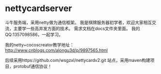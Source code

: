 ﻿# nettycardserver
斗牛服务端，采用netty做为通信框架。
我是棋牌服务器初学者，欢迎大家相互交流，主要学一些高并发方面的技术。
需求文档在docs文件夹里面。
我的QQ:1357098586，一起学习。

我的netty+cocoscreator教学地址：http://www.cnblogs.com/alongu3d/p/9897565.html


后续采用https://github.com/wsgzxl/nettycardv2.git 站点，采用maven构建项目，protobuf通信协议！
